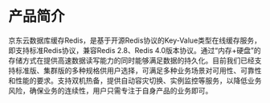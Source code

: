 # 产品简介


京东云数据库缓存Redis，是基于开源Redis协议的Key-Value类型在线缓存服务，即支持标准Redis协议，兼容Redis 2.8、Redis 4.0版本协议。通过“内存+硬盘”的存储方式在提供高速数据读写能力的同时能够满足数据的持久化。目前我们已经支持标准版、集群版的多种规格供用户选择，可满足多种业务场景对可用性、可靠性和性能的要求。支持双机热备，提供自动容灾切换、实例监控等服务，以降低业务风险，确保业务的连续性，用户只需专注于自身产品的业务即可。


    

